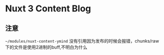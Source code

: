 # Nuxt 3 Content Blog


## 注意

`~/modules/nuxt-content-ymind` 没有引用因为发布的时候会报错，chunks/raw下的文件是使用2进制的buff,不明白为什么